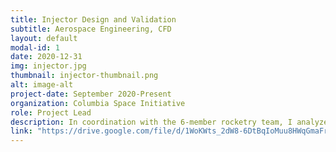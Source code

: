 ```yaml
---
title: Injector Design and Validation
subtitle: Aerospace Engineering, CFD
layout: default
modal-id: 1
date: 2020-12-31
img: injector.jpg
thumbnail: injector-thumbnail.png
alt: image-alt
project-date: September 2020-Present
organization: Columbia Space Initiative
role: Project Lead
description: In coordination with the 6-member rocketry team, I analyzed, manufactured, and tested the fuel injector design for a hybrid sounding rocket motor using SolidWorks and ANSYS Fluent to minimize weight and improve combustion efficiency.
link: "https://drive.google.com/file/d/1WoKWts_2dW8-6DtBqIoMuu8HWqGmaFrk/view?usp=sharing"
---
```

